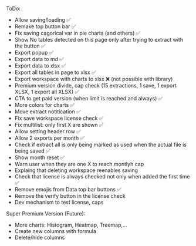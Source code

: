 ToDo:
- Allow saving/loading ✅ 
- Remake top button bar ✅
- Fix saving cagorical var in pie charts (and others) ✅
- Show No tables detected on this page only after trying to extract with the button ✅
- Export popup ✅
- Export data to md ✅
- Export data to xlsx ✅
- Export all tables in page to xlsx ✅
- Export workspace with charts to xlsx ❌ (not possible with library)
- Premium version divide, cap check (15 extractions, 1 save, 1 export XLSX, 1 export all XLSX) ✅
- CTA to get paid version (when limit is reached and always) ✅
- More colors for charts ✅
- Move extract notitication ✅ 
- Fix save workspace license check ✅
- Fix multilist: only first X are shown ✅
- Allow setting header row ✅
- Allow 2 exports per month ✅
- Check if extract all is only being marked as used when the actual file is being saved ✅
- Show month reset ✅
- Warn user when they are one X to reach montlyh cap
- Explaing that deleting workspace reenables saving
- Check that license is always checked not only when added the first time ✅
- Remove emojis from Data top bar buttons ✅
- Remove the verify button in the license check
- Dev mechanism to test license, caps

Super Premium Version (Future):
- More charts: Histogram, Heatmap, Treemap,...
- Create new columns with formula
- Delete/hide columns

